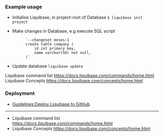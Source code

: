 ### Example usage

- Initialise Liquibase, in project-root of Database
  `$ liquibase init project`

- Make changes in Database, e.g execute SQL script

            `--changeset moses:1
            create table company (
                id int primary key,
                name varchar(50) not null,
            )`

- Update database
`liquibase update`

Liquibase command list
<https://docs.liquibase.com/commands/home.html>
Liquibase Concepts
<https://docs.liquibase.com/concepts/home.html>

### Deployment
- [Guidelines:Deploy Liquibase to GitHub](./deploy-liquibase-to-github.md)


----------
- Liquibase command list
https://docs.liquibase.com/commands/home.html
- Liquibase Concepts
https://docs.liquibase.com/concepts/home.html